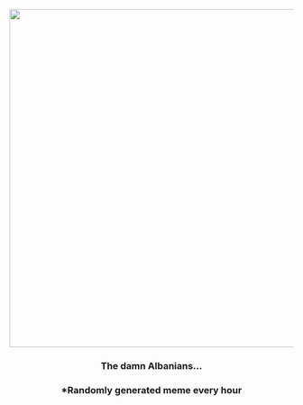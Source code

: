 <p align="center">
        <img src="https://i.redd.it/mm27wvmjtob91.png" width="600" height="600">
        </p>
        <h3 align="center">The damn Albanians...</h3>
        <h3 align="center">*Randomly generated meme every hour</h3>
    